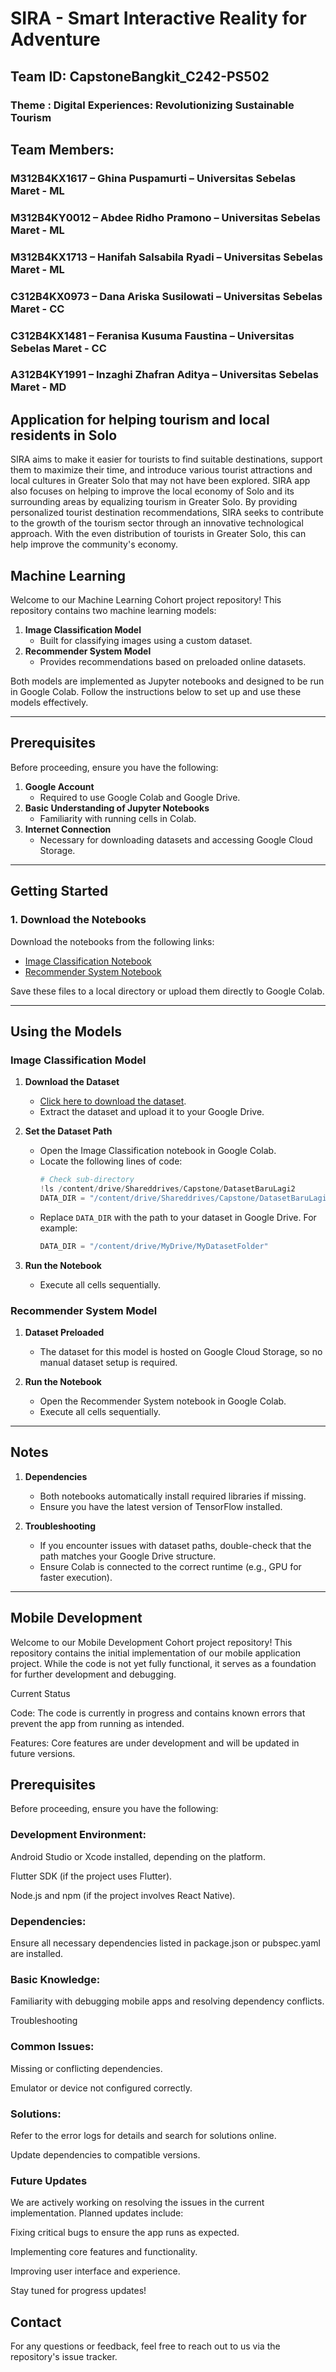 # SIRA - Smart Interactive Reality for Adventure

## Team ID: CapstoneBangkit_C242-PS502
### Theme : Digital Experiences: Revolutionizing Sustainable Tourism
## Team Members:
### M312B4KX1617 – Ghina Puspamurti – Universitas Sebelas Maret - ML
### M312B4KY0012 – Abdee Ridho Pramono – Universitas Sebelas Maret - ML
### M312B4KX1713 – Hanifah Salsabila Ryadi – Universitas Sebelas Maret - ML
### C312B4KX0973 – Dana Ariska Susilowati – Universitas Sebelas Maret - CC
### C312B4KX1481 – Feranisa Kusuma Faustina – Universitas Sebelas Maret - CC
### A312B4KY1991 – Inzaghi Zhafran Aditya – Universitas Sebelas Maret - MD

## Application for helping tourism and local residents in Solo

SIRA aims to make it easier for tourists to find suitable destinations, support them to maximize their time, and introduce various tourist attractions and local cultures in Greater Solo that may not have been explored. SIRA app also focuses on helping to improve the local economy of Solo and its surrounding areas by equalizing tourism in Greater Solo. By providing personalized tourist destination recommendations, SIRA seeks to contribute to the growth of the tourism sector through an innovative technological approach. With the even distribution of tourists in Greater Solo, this can help improve the community's economy. 

## Machine Learning

Welcome to our Machine Learning Cohort project repository! This repository contains two machine learning models:

1. **Image Classification Model**
   - Built for classifying images using a custom dataset.
2. **Recommender System Model**
   - Provides recommendations based on preloaded online datasets.

Both models are implemented as Jupyter notebooks and designed to be run in Google Colab. Follow the instructions below to set up and use these models effectively.

---

## Prerequisites

Before proceeding, ensure you have the following:

1. **Google Account**
   - Required to use Google Colab and Google Drive.
2. **Basic Understanding of Jupyter Notebooks**
   - Familiarity with running cells in Colab.
3. **Internet Connection**
   - Necessary for downloading datasets and accessing Google Cloud Storage.

---

## Getting Started

### 1. Download the Notebooks

Download the notebooks from the following links:

- [Image Classification Notebook](https://github.com/feranisaa/CapstoneBangkit_C242-PS502/blob/main/ML/Image_Classification_FIX.ipynb)
- [Recommender System Notebook](https://github.com/feranisaa/CapstoneBangkit_C242-PS502/blob/main/RecommenderFIX.ipynb)

Save these files to a local directory or upload them directly to Google Colab.

---

## Using the Models

### **Image Classification Model**

1. **Download the Dataset**
   - [Click here to download the dataset](https://storage.googleapis.com/bucketsformodel/DatasetOke.zip).
   - Extract the dataset and upload it to your Google Drive.

2. **Set the Dataset Path**
   - Open the Image Classification notebook in Google Colab.
   - Locate the following lines of code:
     ```python
     # Check sub-directory
     !ls /content/drive/Shareddrives/Capstone/DatasetBaruLagi2
     DATA_DIR = "/content/drive/Shareddrives/Capstone/DatasetBaruLagi2"
     ```
   - Replace `DATA_DIR` with the path to your dataset in Google Drive. For example:
     ```python
     DATA_DIR = "/content/drive/MyDrive/MyDatasetFolder"
     ```

3. **Run the Notebook**
   - Execute all cells sequentially.

### **Recommender System Model**

1. **Dataset Preloaded**
   - The dataset for this model is hosted on Google Cloud Storage, so no manual dataset setup is required.

2. **Run the Notebook**
   - Open the Recommender System notebook in Google Colab.
   - Execute all cells sequentially.

---

## Notes

1. **Dependencies**
   - Both notebooks automatically install required libraries if missing.
   - Ensure you have the latest version of TensorFlow installed.

2. **Troubleshooting**
   - If you encounter issues with dataset paths, double-check that the path matches your Google Drive structure.
   - Ensure Colab is connected to the correct runtime (e.g., GPU for faster execution).

---

## Mobile Development

Welcome to our Mobile Development Cohort project repository! This repository contains the initial implementation of our mobile application project. While the code is not yet fully functional, it serves as a foundation for further development and debugging.

Current Status

Code: The code is currently in progress and contains known errors that prevent the app from running as intended.

Features: Core features are under development and will be updated in future versions.

## Prerequisites

Before proceeding, ensure you have the following:

### Development Environment:

Android Studio or Xcode installed, depending on the platform.

Flutter SDK (if the project uses Flutter).

Node.js and npm (if the project involves React Native).

### Dependencies:

Ensure all necessary dependencies listed in package.json or pubspec.yaml are installed.

### Basic Knowledge:

Familiarity with debugging mobile apps and resolving dependency conflicts.

Troubleshooting

### Common Issues:

Missing or conflicting dependencies.

Emulator or device not configured correctly.

### Solutions:

Refer to the error logs for details and search for solutions online.

Update dependencies to compatible versions.

### Future Updates

We are actively working on resolving the issues in the current implementation. Planned updates include:

Fixing critical bugs to ensure the app runs as expected.

Implementing core features and functionality.

Improving user interface and experience.

Stay tuned for progress updates!

## Contact

For any questions or feedback, feel free to reach out to us via the repository's issue tracker.

